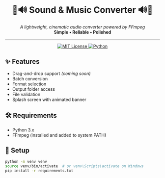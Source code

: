 <!-- Banner -->
<h1 align="center">🎵🔊 Sound & Music Converter 🔊🎵</h1>
<p align="center">
  <i>A lightweight, cinematic audio converter powered by FFmpeg</i><br>
  <b>Simple • Reliable • Polished</b>
</p>

---

<p align="center">
  <!-- License badge links to LICENSE file -->
  <a href="./LICENSE">
    <img src="https://img.shields.io/badge/License-MIT-yellow.svg" alt="MIT License">
  </a>
  <!-- Python badge links to python.org -->
  <a href="https://www.python.org/">
    <img src="https://img.shields.io/badge/Python-3.10+-blue?logo=python" alt="Python">
  </a>
</p>


## ✨ Features
- Drag-and-drop support *(coming soon)*
- Batch conversion
- Format selection
- Output folder access
- File validation
- Splash screen with animated banner

## 🛠 Requirements
- Python 3.x
- FFmpeg (installed and added to system PATH)

## 🚀 Setup
```bash
python -m venv venv
source venv/bin/activate  # or venv\Scripts\activate on Windows
pip install -r requirements.txt


